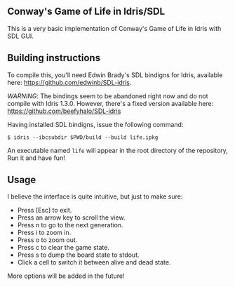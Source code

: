 Conway's Game of Life in Idris/SDL
----------------------------------

This is a very basic implementation of Conway's Game of Life in Idris with
SDL GUI.

Building instructions
---------------------

To compile this, you'll need Edwin Brady's SDL bindigns for Idris, available
here: https://github.com/edwinb/SDL-idris.

*WARNING*: The bindings seem to be abandoned right now and do not compile with
Idris 1.3.0. However, there's a fixed version available here:
https://github.com/beefyhalo/SDL-idris

Having installed SDL bindigns, issue the following command:

    $ idris --ibcsubdir $PWD/build --build life.ipkg

An executable named `life` will appear in the root directory of the repository,
Run it and have fun!

Usage
-----

I believe the interface is quite intuitive, but just to make sure:

* Press [Esc] to exit.
* Press an arrow key to scroll the view.
* Press n to go to the next generation.
* Press i to zoom in.
* Press o to zoom out.
* Press c to clear the game state.
* Press s to dump the board state to stdout.
* Click a cell to switch it between alive and dead state.

More options will be added in the future!
